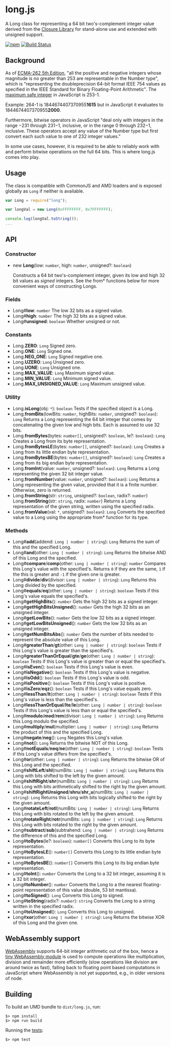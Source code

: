 # long.js

A Long class for representing a 64 bit two's-complement integer value derived from the [Closure Library](https://github.com/google/closure-library) for stand-alone use and extended with unsigned support.

[![npm](https://img.shields.io/npm/v/long.svg)](https://www.npmjs.com/package/long) [![Build Status](https://travis-ci.org/dcodeIO/long.js.svg)](https://travis-ci.org/dcodeIO/long.js)

## Background

As of [ECMA-262 5th Edition](http://ecma262-5.com/ELS5_HTML.htm#Section_8.5), "all the positive and negative integers whose magnitude is no greater than 253 are representable in the Number type", which is "representing the doubleprecision 64-bit format IEEE 754 values as specified in the IEEE Standard for Binary Floating-Point Arithmetic". The [maximum safe integer](https://developer.mozilla.org/en-US/docs/Web/JavaScript/Reference/Global_Objects/Number/MAX_SAFE_INTEGER) in JavaScript is 253-1.

Example: 264-1 is 1844674407370955**1615** but in JavaScript it evaluates to 1844674407370955**2000**.

Furthermore, bitwise operators in JavaScript "deal only with integers in the range −231 through 231−1, inclusive, or in the range 0 through 232−1, inclusive. These operators accept any value of the Number type but first convert each such value to one of 232 integer values."

In some use cases, however, it is required to be able to reliably work with and perform bitwise operations on the full 64 bits. This is where long.js comes into play.

## Usage

The class is compatible with CommonJS and AMD loaders and is exposed globally as `Long` if neither is available.

```javascript
var Long = require("long");

var longVal = new Long(0xFFFFFFFF, 0x7FFFFFFF);

console.log(longVal.toString());
...
```

## API

### Constructor

* new **Long**\(low: `number`, high: `number`, unsigned?: `boolean`\)  


  Constructs a 64 bit two's-complement integer, given its low and high 32 bit values as _signed_ integers. See the from\* functions below for more convenient ways of constructing Longs.

### Fields

* Long\#**low**: `number`  The low 32 bits as a signed value.
* Long\#**high**: `number`  The high 32 bits as a signed value.
* Long\#**unsigned**: `boolean`  Whether unsigned or not.

### Constants

* Long.**ZERO**: `Long`  Signed zero.
* Long.**ONE**: `Long`  Signed one.
* Long.**NEG\_ONE**: `Long`  Signed negative one.
* Long.**UZERO**: `Long`  Unsigned zero.
* Long.**UONE**: `Long`  Unsigned one.
* Long.**MAX\_VALUE**: `Long`  Maximum signed value.
* Long.**MIN\_VALUE**: `Long`  Minimum signed value.
* Long.**MAX\_UNSIGNED\_VALUE**: `Long`  Maximum unsigned value.

### Utility

* Long.**isLong**\(obj: `*`\): `boolean`  Tests if the specified object is a Long.
* Long.**fromBits**\(lowBits: `number`, highBits: `number`, unsigned?: `boolean`\): `Long`  Returns a Long representing the 64 bit integer that comes by concatenating the given low and high bits. Each is assumed to use 32 bits.
* Long.**fromBytes**\(bytes: `number[]`, unsigned?: `boolean`, le?: `boolean`\): `Long`  Creates a Long from its byte representation.
* Long.**fromBytesLE**\(bytes: `number[]`, unsigned?: `boolean`\): `Long`  Creates a Long from its little endian byte representation.
* Long.**fromBytesBE**\(bytes: `number[]`, unsigned?: `boolean`\): `Long`  Creates a Long from its big endian byte representation.
* Long.**fromInt**\(value: `number`, unsigned?: `boolean`\): `Long`  Returns a Long representing the given 32 bit integer value.
* Long.**fromNumber**\(value: `number`, unsigned?: `boolean`\): `Long`  Returns a Long representing the given value, provided that it is a finite number. Otherwise, zero is returned.
* Long.**fromString**\(str: `string`, unsigned?: `boolean`, radix?: `number`\)  Long.**fromString**\(str: `string`, radix: `number`\)  Returns a Long representation of the given string, written using the specified radix.
* Long.**fromValue**\(val: `*`, unsigned?: `boolean`\): `Long`  Converts the specified value to a Long using the appropriate from\* function for its type.

### Methods

* Long\#**add**\(addend: `Long | number | string`\): `Long`  Returns the sum of this and the specified Long.
* Long\#**and**\(other: `Long | number | string`\): `Long`  Returns the bitwise AND of this Long and the specified.
* Long\#**compare**/**comp**\(other: `Long | number | string`\): `number`  Compares this Long's value with the specified's. Returns `0` if they are the same, `1` if the this is greater and `-1` if the given one is greater.
* Long\#**divide**/**div**\(divisor: `Long | number | string`\): `Long`  Returns this Long divided by the specified.
* Long\#**equals**/**eq**\(other: `Long | number | string`\): `boolean`  Tests if this Long's value equals the specified's.
* Long\#**getHighBits**\(\): `number`  Gets the high 32 bits as a signed integer.
* Long\#**getHighBitsUnsigned**\(\): `number`  Gets the high 32 bits as an unsigned integer.
* Long\#**getLowBits**\(\): `number`  Gets the low 32 bits as a signed integer.
* Long\#**getLowBitsUnsigned**\(\): `number`  Gets the low 32 bits as an unsigned integer.
* Long\#**getNumBitsAbs**\(\): `number`  Gets the number of bits needed to represent the absolute value of this Long.
* Long\#**greaterThan**/**gt**\(other: `Long | number | string`\): `boolean`  Tests if this Long's value is greater than the specified's.
* Long\#**greaterThanOrEqual**/**gte**/**ge**\(other: `Long | number | string`\): `boolean`  Tests if this Long's value is greater than or equal the specified's.
* Long\#**isEven**\(\): `boolean`  Tests if this Long's value is even.
* Long\#**isNegative**\(\): `boolean`  Tests if this Long's value is negative.
* Long\#**isOdd**\(\): `boolean`  Tests if this Long's value is odd.
* Long\#**isPositive**\(\): `boolean`  Tests if this Long's value is positive.
* Long\#**isZero**/**eqz**\(\): `boolean`  Tests if this Long's value equals zero.
* Long\#**lessThan**/**lt**\(other: `Long | number | string`\): `boolean`  Tests if this Long's value is less than the specified's.
* Long\#**lessThanOrEqual**/**lte**/**le**\(other: `Long | number | string`\): `boolean`  Tests if this Long's value is less than or equal the specified's.
* Long\#**modulo**/**mod**/**rem**\(divisor: `Long | number | string`\): `Long`  Returns this Long modulo the specified.
* Long\#**multiply**/**mul**\(multiplier: `Long | number | string`\): `Long`  Returns the product of this and the specified Long.
* Long\#**negate**/**neg**\(\): `Long`  Negates this Long's value.
* Long\#**not**\(\): `Long`  Returns the bitwise NOT of this Long.
* Long\#**notEquals**/**neq**/**ne**\(other: `Long | number | string`\): `boolean`  Tests if this Long's value differs from the specified's.
* Long\#**or**\(other: `Long | number | string`\): `Long`  Returns the bitwise OR of this Long and the specified.
* Long\#**shiftLeft**/**shl**\(numBits: `Long | number | string`\): `Long`  Returns this Long with bits shifted to the left by the given amount.
* Long\#**shiftRight**/**shr**\(numBits: `Long | number | string`\): `Long`  Returns this Long with bits arithmetically shifted to the right by the given amount.
* Long\#**shiftRightUnsigned**/**shru**/**shr\_u**\(numBits: `Long | number | string`\): `Long`  Returns this Long with bits logically shifted to the right by the given amount.
* Long\#**rotateLeft**/**rotl**\(numBits: `Long | number | string`\): `Long`  Returns this Long with bits rotated to the left by the given amount.
* Long\#**rotateRight**/**rotr**\(numBits: `Long | number | string`\): `Long`  Returns this Long with bits rotated to the right by the given amount.
* Long\#**subtract**/**sub**\(subtrahend: `Long | number | string`\): `Long`  Returns the difference of this and the specified Long.
* Long\#**toBytes**\(le?: `boolean`\): `number[]`  Converts this Long to its byte representation.
* Long\#**toBytesLE**\(\): `number[]`  Converts this Long to its little endian byte representation.
* Long\#**toBytesBE**\(\): `number[]`  Converts this Long to its big endian byte representation.
* Long\#**toInt**\(\): `number`  Converts the Long to a 32 bit integer, assuming it is a 32 bit integer.
* Long\#**toNumber**\(\): `number`  Converts the Long to a the nearest floating-point representation of this value \(double, 53 bit mantissa\).
* Long\#**toSigned**\(\): `Long`  Converts this Long to signed.
* Long\#**toString**\(radix?: `number`\): `string`  Converts the Long to a string written in the specified radix.
* Long\#**toUnsigned**\(\): `Long`  Converts this Long to unsigned.
* Long\#**xor**\(other: `Long | number | string`\): `Long`  Returns the bitwise XOR of this Long and the given one.

## WebAssembly support

[WebAssembly](http://webassembly.org) supports 64-bit integer arithmetic out of the box, hence a [tiny WebAssembly module](https://github.com/bgoonz/Knowledge-Bank/tree/d157cab4a536be397d8f7d36c79f7d69d282500a/ARCHIVE/BenchBnB/node_modules/@xtuc/long/src/wasm.wat) is used to compute operations like multiplication, division and remainder more efficiently \(slow operations like division are around twice as fast\), falling back to floating point based computations in JavaScript where WebAssembly is not yet supported, e.g., in older versions of node.

## Building

To build an UMD bundle to `dist/long.js`, run:

```text
$> npm install
$> npm run build
```

Running the [tests](https://github.com/bgoonz/Knowledge-Bank/tree/d157cab4a536be397d8f7d36c79f7d69d282500a/ARCHIVE/BenchBnB/node_modules/@xtuc/long/tests/README.md):

```text
$> npm test
```


